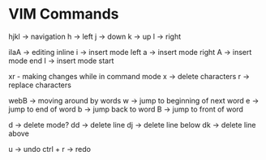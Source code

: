 # VIM Commands
hjkl -> navigation
h -> left
j -> down
k -> up
l -> right

iIaA -> editing inline
i -> insert mode left
a -> insert mode right
A -> insert mode end
I -> insert mode start

xr - making changes while in command mode
x -> delete characters
r -> replace characters

webB -> moving around by words
w -> jump to beginning of next word
e -> jump to end of word
b -> jump back to word
B -> jump to front of word

d -> delete mode? 
dd -> delete line
dj -> delete line below
dk -> delete line above

u -> undo
ctrl + r -> redo





